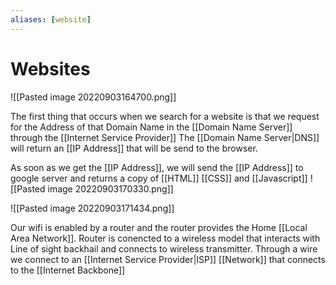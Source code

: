 ```yaml
---
aliases: [website]
---
```

# Websites
![[Pasted image 20220903164700.png]]

The first thing that occurs when we search for a website is that we request for the Address of that Domain Name  in the [[Domain Name Server]] through the [[Internet Service Provider]]
 The [[Domain Name Server|DNS]] will return an [[IP Address]] that will be send to the browser. 

As soon as we get the [[IP Address]], we will send the [[IP Address]] to google server and returns a copy of [[HTML]] [[CSS]] and [[Javascript]]
![[Pasted image 20220903170330.png]]

![[Pasted image 20220903171434.png]]

Our wifi is enabled by a router and the router provides the Home [[Local Area Network]]. Router is conencted to a wireless model that interacts with Line of sight backhail and connects to wireless transmitter. Through a wire we connect to an [[Internet Service Provider|ISP]] [[Network]] that connects to the [[Internet Backbone]]

